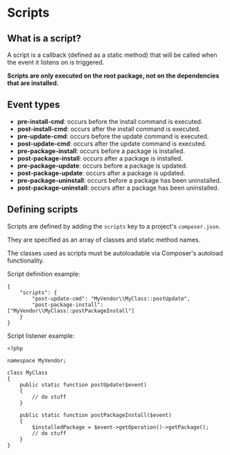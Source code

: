 # Scripts

## What is a script?

A script is a callback (defined as a static method) that will be called
when the event it listens on is triggered.

**Scripts are only executed on the root package, not on the dependencies
that are installed.**


## Event types

- **pre-install-cmd**: occurs before the install command is executed.
- **post-install-cmd**: occurs after the install command is executed.
- **pre-update-cmd**: occurs before the update command is executed.
- **post-update-cmd**: occurs after the update command is executed.
- **pre-package-install**: occurs before a package is installed.
- **post-package-install**: occurs after a package is installed.
- **pre-package-update**: occurs before a package is updated.
- **post-package-update**: occurs after a package is updated.
- **pre-package-uninstall**: occurs before a package has been uninstalled.
- **post-package-uninstall**: occurs after a package has been uninstalled.


## Defining scripts

Scripts are defined by adding the `scripts` key to a project's `composer.json`.

They are specified as an array of classes and static method names.

The classes used as scripts must be autoloadable via Composer's autoload
functionality.

Script definition example:

    {
        "scripts": {
            "post-update-cmd": "MyVendor\\MyClass::postUpdate",
            "post-package-install": ["MyVendor\\MyClass::postPackageInstall"]
        }
    }

Script listener example:

    <?php

    namespace MyVendor;

    class MyClass
    {
        public static function postUpdate($event)
        {
            // do stuff
        }

        public static function postPackageInstall($event)
        {
            $installedPackage = $event->getOperation()->getPackage();
            // do stuff
        }
    }
